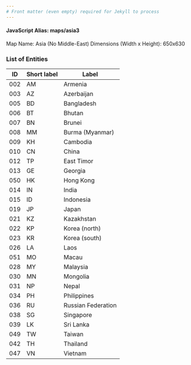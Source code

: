 ```yaml
---
# Front matter (even empty) required for Jekyll to process
---
```


#### JavaScript Alias: maps/asia3

Map Name: Asia (No Middle-East)
Dimensions (Width x Height): 650x630

### List of Entities

| ID  | Short label | Label              |
| --- | ----------- | ------------------ |
| 002 | AM          | Armenia            |
| 003 | AZ          | Azerbaijan         |
| 005 | BD          | Bangladesh         |
| 006 | BT          | Bhutan             |
| 007 | BN          | Brunei             |
| 008 | MM          | Burma (Myanmar)    |
| 009 | KH          | Cambodia           |
| 010 | CN          | China              |
| 012 | TP          | East Timor         |
| 013 | GE          | Georgia            |
| 050 | HK          | Hong Kong          |
| 014 | IN          | India              |
| 015 | ID          | Indonesia          |
| 019 | JP          | Japan              |
| 021 | KZ          | Kazakhstan         |
| 022 | KP          | Korea (north)      |
| 023 | KR          | Korea (south)      |
| 026 | LA          | Laos               |
| 051 | MO          | Macau              |
| 028 | MY          | Malaysia           |
| 030 | MN          | Mongolia           |
| 031 | NP          | Nepal              |
| 034 | PH          | Philippines        |
| 036 | RU          | Russian Federation |
| 038 | SG          | Singapore          |
| 039 | LK          | Sri Lanka          |
| 049 | TW          | Taiwan             |
| 042 | TH          | Thailand           |
| 047 | VN          | Vietnam            |
